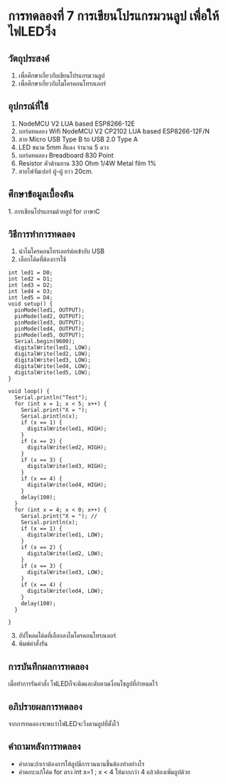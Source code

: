 # การทดลองที่ 7 การเขียนโปรแกรมวนลูป​ เพื่อให้ไฟLEDวิ่ง
## วัตถุประสงค์
1. เพื่อศึกษาเกี่ยวกับเขียนโปรแกรมวนลูป
2. เพื่อศึกษาเกี่ยวกับไมโครคอนโทรลเลอร์
## อุปกรณ์ที่ใช้
1. NodeMCU V2 LUA based ESP8266-12E
2. บอร์ดทดลอง Wifi NodeMCU V2 CP2102 LUA based ESP8266-12F/N
3. สาย Micro USB Type B to USB 2.0 Type A 
4. LED ขนาด 5mm สีแดง จำนวน 5 ดวง
5. บอร์ดทดลอง Breadboard 830 Point
6. Resistor ตัวต้านทาน 330 Ohm 1/4W Metal film 1% 
7. สายไฟจัมเปอร์ ผู้-ผู้ ยาว 20cm. 
## ศึกษาข้อมูลเบื้องต้น
1.​ การเขียนโปรแกรม​ด้วยลูป for​ ภาษาC
## วิธีการทำการทดลอง 
1. นำไมโครคอนโทรเลอร์ต่อเข้ากับ USB
2. เลือกโค้ดที่ต้องการใช้
```
int led1 = D0;
int led2 = D1;
int led3 = D2;
int led4 = D3;
int led5 = D4;
void setup() {
  pinMode(led1, OUTPUT);
  pinMode(led2, OUTPUT);
  pinMode(led3, OUTPUT);
  pinMode(led4, OUTPUT);
  pinMode(led5, OUTPUT);
  Serial.begin(9600);
  digitalWrite(led1, LOW);
  digitalWrite(led2, LOW);
  digitalWrite(led3, LOW);
  digitalWrite(led4, LOW);
  digitalWrite(led5, LOW);
}

void loop() {
  Serial.println("Test"); 
  for (int x = 1; x < 5; x++) { 
    Serial.print("X = "); 
    Serial.println(x); 
    if (x == 1) {
      digitalWrite(led1, HIGH);
    }
    if (x == 2) {
      digitalWrite(led2, HIGH);
    }
    if (x == 3) {
      digitalWrite(led3, HIGH);
    }
    if (x == 4) {
      digitalWrite(led4, HIGH);
    }
    delay(100);
  }
  for (int x = 4; x < 0; x++) { 
    Serial.print("X = "); // 
    Serial.println(x); 
    if (x == 1) {
      digitalWrite(led1, LOW);
    }
    if (x == 2) {
      digitalWrite(led2, LOW);
    }
    if (x == 3) {
      digitalWrite(led3, LOW);
    }
    if (x == 4) {
      digitalWrite(led4, LOW);
    }
    delay(100);
  }

}
```
3. อัปโหลดโค้ดที่เลือกลงไมโครคอนโทรลเลอร์
5. พิมพ์คำสั่งรัน​ 
## การบันทึกผลการทดลอง
เมื่อทำการรันคำสั่ง​ ไฟ​LEDก็จะติดและดับตามเงื่อนไขลูปที่กำหนดไว้​ 
## อภิปรายผลการทดลอง
จากการทดลองจะพบว่าไฟLEDจะวิ่งตามลูปที่ตั้งไว้​ 
## คำถามหลังการทดลอง
* คำถาม:ถ้าเราต้องการให้ลูปมีการวนนานขึ้นต้องทำอย่างไร
* คำตอบ:แก้โค้ด​ for​ ตรง​ int x=1 ; x < 4 ให้มากกว่า 4 แล้วต้องเพิ่มลูปด้วย
